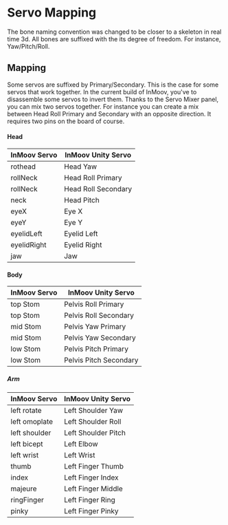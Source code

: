 # Servo Mapping
The bone naming convention was changed to be closer to a skeleton in real time 3d.
All bones are suffixed with the its degree of freedom. For instance, Yaw/Pitch/Roll.

## Mapping
Some servos are suffixed by Primary/Secondary. This is the case for some servos that work together.
In the current build of InMoov, you've to disassemble some servos to invert them. Thanks to the Servo Mixer panel, you can mix two servos together.
For instance you can create a mix between Head Roll Primary and Secondary with an opposite direction. It requires two pins on the board of course.

#### Head
| InMoov Servo | InMoov Unity Servo  |
|--------------|---------------------|
| rothead	   | Head Yaw 			 |
| rollNeck 	   | Head Roll Primary	 |
| rollNeck 	   | Head Roll Secondary |
| neck		   | Head Pitch 		 |
| eyeX		   | Eye X				 |
| eyeY         | Eye Y				 |
| eyelidLeft   | Eyelid Left		 |
| eyelidRight  | Eyelid Right		 |
| jaw		   | Jaw				 |

#### Body
| InMoov Servo | InMoov Unity Servo     |
|--------------|------------------------|
| top Stom	   | Pelvis Roll Primary    |
| top Stom	   | Pelvis Roll Secondary  |
| mid Stom 	   | Pelvis Yaw Primary	    |
| mid Stom 	   | Pelvis Yaw Secondary   |
| low Stom 	   | Pelvis Pitch Primary   |
| low Stom 	   | Pelvis Pitch Secondary |

##### Arm
| InMoov Servo  | InMoov Unity Servo  |
|---------------|---------------------|
| left rotate   | Left Shoulder Yaw	  |
| left omoplate | Left Shoulder Roll  |
| left shoulder | Left Shoulder Pitch |
| left bicept   | Left Elbow		  | 
| left wrist    | Left Wrist		  |
| thumb   		| Left Finger Thumb	  |
| index   		| Left Finger Index	  |
| majeure		| Left Finger Middle  |
| ringFinger	| Left Finger Ring	  |
| pinky		    | Left Finger Pinky	  |
